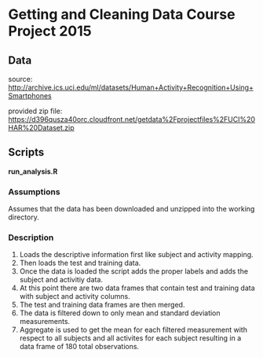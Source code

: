 # Getting and Cleaning Data Course Project 2015

## Data

source:
http://archive.ics.uci.edu/ml/datasets/Human+Activity+Recognition+Using+Smartphones 

provided zip file:
https://d396qusza40orc.cloudfront.net/getdata%2Fprojectfiles%2FUCI%20HAR%20Dataset.zip 

## Scripts
**run_analysis.R**

### Assumptions
Assumes that the data has been downloaded and unzipped into the working directory.

### Description
1. Loads the descriptive information first like subject and activity mapping. 
2. Then loads the test and training data. 
3. Once the data is loaded the script adds the proper labels and adds the subject and activitiy data. 
4. At this point there are two data frames that contain test and training data with subject and activity columns.
5. The test and training data frames are then merged.
6. The data is filtered down to only mean and standard deviation measurements.
7. Aggregate is used to get the mean for each filtered measurement with respect to all subjects and all activites for each subject resulting in a data frame of 180 total observations.


